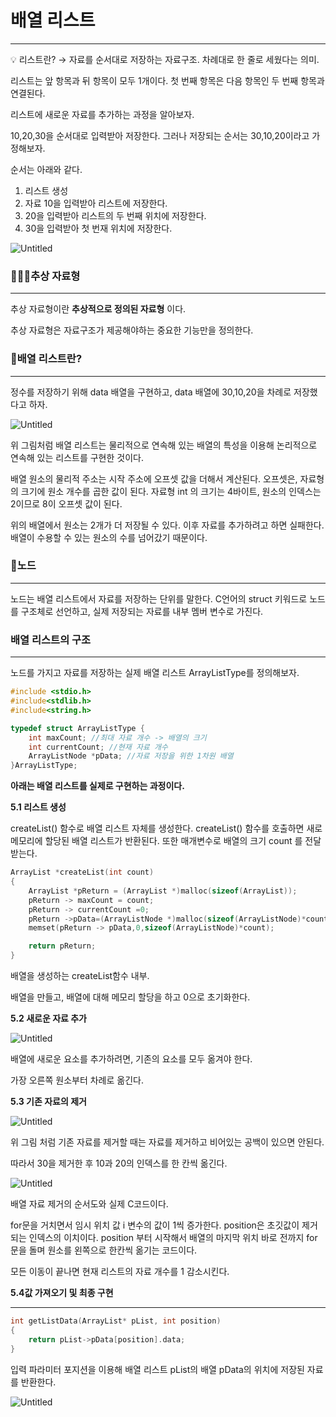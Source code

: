 # 배열 리스트

---

<aside>
💡 리스트란?  →  자료를 순서대로 저장하는 자료구조. 차례대로 한 줄로 세웠다는 의미.

</aside>

리스트는 앞 항목과 뒤 항목이 모두 1개이다. 첫 번째 항목은 다음 항목인 두 번째 항목과 연결된다. 

리스트에 새로운 자료를 추가하는 과정을 알아보자.

10,20,30을 순서대로 입력받아 저장한다. 그러나 저장되는 순서는 30,10,20이라고 가정해보자.

순서는 아래와 같다.

1. 리스트 생성
2. 자료 10을 입력받아 리스트에 저장한다.
3. 20을 입력받아 리스트의 두 번째 위치에 저장한다.
4. 30을 입력받아 첫 번재 위치에 저장한다.

![Untitled](%E1%84%87%E1%85%A2%E1%84%8B%E1%85%A7%E1%86%AF%20%E1%84%85%E1%85%B5%E1%84%89%E1%85%B3%E1%84%90%E1%85%B3%20c5cdf047b7614f2d99e65e06edcff878/Untitled.png)

### 🧝🏻‍♂️추상 자료형

---

추상 자료형이란 **추상적으로 정의된 자료형** 이다.

추상 자료형은 자료구조가 제공해야하는 중요한 기능만을 정의한다. 

### 🐚배열 리스트란?

---

정수를 저장하기 위해 data 배열을 구현하고, data 배열에 30,10,20을 차례로 저장했다고 하자.

![Untitled](%E1%84%87%E1%85%A2%E1%84%8B%E1%85%A7%E1%86%AF%20%E1%84%85%E1%85%B5%E1%84%89%E1%85%B3%E1%84%90%E1%85%B3%20c5cdf047b7614f2d99e65e06edcff878/Untitled%201.png)

위 그림처럼 배열 리스트는 물리적으로 연속해 있는 배열의 특성을 이용해 논리적으로 연속해 있는 리스트를 구현한 것이다.

배열 원소의 물리적 주소는 시작 주소에 오프셋 값을 더해서 계산된다. 오프셋은, 자료형의 크기에 원소 개수를 곱한 값이 된다. 자료형 int 의 크기는 4바이트, 원소의 인덱스는 2이므로 8이 오프셋 값이 된다.

위의 배열에서 원소는 2개가 더 저장될 수 있다. 이후 자료를 추가하려고 하면 실패한다. 배열이 수용할 수 있는 원소의 수를 넘어갔기 때문이다.

### 🐘노드

---

노드는 배열 리스트에서 자료를 저장하는 단위를 말한다. C언어의 struct 키워드로 노드를 구조체로 선언하고, 실제 저장되는 자료를 내부 멤버 변수로 가진다.

### 배열 리스트의 구조

---

노드를 가지고 자료를 저장하는 실제 배열 리스트 ArrayListType를 정의해보자.

```cpp
#include <stdio.h>
#include<stdlib.h>
#include<string.h>

typedef struct ArrayListType {
	int maxCount; //최대 자료 개수 -> 배열의 크기
	int currentCount; //현재 자료 개수
	ArrayListNode *pData; //자료 저장을 위한 1차원 배열
}ArrayListType;
```

**아래는 배열 리스트를 실제로 구현하는 과정이다.**

**5.1 리스트 생성**

createList() 함수로 배열 리스트 자체를 생성한다. createList() 함수를 호출하면 새로 메모리에 할당된 배열 리스트가 반환된다. 또한 매개변수로 배열의 크기 count 를 전달받는다.

```cpp
ArrayList *createList(int count)
{
	ArrayList *pReturn = (ArrayList *)malloc(sizeof(ArrayList));
	pReturn -> maxCount = count;
	pReturn -> currentCount =0;
	pReturn ->pData=(ArrayListNode *)malloc(sizeof(ArrayListNode)*count);
	memset(pReturn -> pData,0,sizeof(ArrayListNode)*count);

	return pReturn;
}
```

배열을 생성하는 createList함수 내부.

배열을 만들고, 배열에 대해 메모리 할당을 하고 0으로 초기화한다. 

**5.2 새로운 자료 추가**

![Untitled](%E1%84%87%E1%85%A2%E1%84%8B%E1%85%A7%E1%86%AF%20%E1%84%85%E1%85%B5%E1%84%89%E1%85%B3%E1%84%90%E1%85%B3%20c5cdf047b7614f2d99e65e06edcff878/Untitled%202.png)

배열에 새로운 요소를 추가하려면, 기존의 요소를 모두 옮겨야 한다. 

가장 오른쪽 원소부터 차례로 옮긴다.

**5.3 기존 자료의 제거**

![Untitled](%E1%84%87%E1%85%A2%E1%84%8B%E1%85%A7%E1%86%AF%20%E1%84%85%E1%85%B5%E1%84%89%E1%85%B3%E1%84%90%E1%85%B3%20c5cdf047b7614f2d99e65e06edcff878/Untitled%203.png)

위 그림 처럼 기존 자료를 제거할 때는 자료를 제거하고 비어있는 공백이 있으면 안된다.

따라서 30을 제거한 후 10과 20의 인덱스를 한 칸씩 옮긴다.

![Untitled](%E1%84%87%E1%85%A2%E1%84%8B%E1%85%A7%E1%86%AF%20%E1%84%85%E1%85%B5%E1%84%89%E1%85%B3%E1%84%90%E1%85%B3%20c5cdf047b7614f2d99e65e06edcff878/Untitled%204.png)

배열 자료 제거의 순서도와 실제 C코드이다.

for문을 거치면서 임시 위치 값 i 변수의 값이 1씩 증가한다. position은 초깃값이 제거되는 인덱스의 이치이다. position 부터 시작해서 배열의 마지막 위치 바로 전까지 for 문을 돌며 원소를 왼쪽으로 한칸씩 옮기는 코드이다. 

모든 이동이 끝나면 현재 리스트의 자료 개수를 1 감소시킨다.

**5.4값 가져오기 및 최종 구현**

---

```cpp
int getListData(ArrayList* pList, int position)
{
	return pList->pData[position].data;
}
```

입력 파라미터 포지션을 이용해 배열 리스트 pList의 배열 pData의 위치에 저장된 자료를 반환한다.

![Untitled](%E1%84%87%E1%85%A2%E1%84%8B%E1%85%A7%E1%86%AF%20%E1%84%85%E1%85%B5%E1%84%89%E1%85%B3%E1%84%90%E1%85%B3%20c5cdf047b7614f2d99e65e06edcff878/Untitled%205.png)